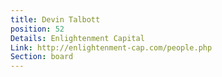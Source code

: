 ```yaml
---
title: Devin Talbott
position: 52
Details: Enlightenment Capital
Link: http://enlightenment-cap.com/people.php
Section: board
---
```


